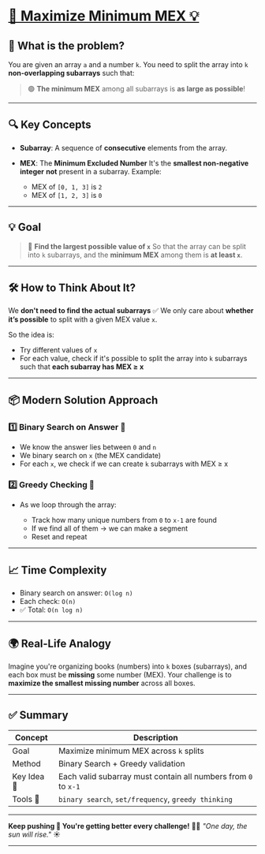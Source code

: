 
# [🚀 Maximize Minimum MEX 💡](https://codeforces.com/contest/2093/problem/E)

## 🧠 **What is the problem?**

You are given an array `a` and a number `k`.
You need to split the array into `k` **non-overlapping subarrays** such that:

> 🟢 **The minimum MEX** among all subarrays is **as large as possible**!

---

## 🔍 **Key Concepts**

* **Subarray**: A sequence of **consecutive** elements from the array.
* **MEX**: The **Minimum Excluded Number**
  It's the **smallest non-negative integer** **not** present in a subarray.
  Example:

  * MEX of `[0, 1, 3]` is `2`
  * MEX of `[1, 2, 3]` is `0`

---

## 💡 Goal

> 🎯 **Find the largest possible value of `x`**
> So that the array can be split into `k` subarrays,
> and the **minimum MEX** among them is **at least `x`**.

---

## 🛠️ How to Think About It?

We **don't need to find the actual subarrays** ✅
We only care about **whether it’s possible** to split with a given MEX value `x`.

So the idea is:

* Try different values of `x`
* For each value, check if it's possible to split the array into `k` subarrays such that **each subarray has MEX ≥ x**

---

## 📦 Modern Solution Approach

### 1️⃣ **Binary Search on Answer** 🔎

* We know the answer lies between `0` and `n`
* We binary search on `x` (the MEX candidate)
* For each `x`, we check if we can create `k` subarrays with MEX ≥ x

### 2️⃣ **Greedy Checking** 💼

* As we loop through the array:

  * Track how many unique numbers from `0` to `x-1` are found
  * If we find all of them → we can make a segment
  * Reset and repeat

---

## 📈 Time Complexity

* Binary search on answer: `O(log n)`
* Each check: `O(n)`
* ✅ Total: `O(n log n)`

---

## 🌍 Real-Life Analogy

Imagine you're organizing books (numbers) into `k` boxes (subarrays),
and each box must be **missing** some number (MEX).
Your challenge is to **maximize the smallest missing number** across all boxes.

---

## ✅ Summary

| Concept     | Description                                                    |
| ----------- | -------------------------------------------------------------- |
| Goal        | Maximize minimum MEX across `k` splits                         |
| Method      | Binary Search + Greedy validation                              |
| Key Idea 🧠 | Each valid subarray must contain all numbers from `0` to `x-1` |
| Tools 🧰    | `binary search`, `set/frequency`, `greedy thinking`            |

---

**Keep pushing 💪 You're getting better every challenge!**
🧠✨ *"One day, the sun will rise."* ☀️

---
